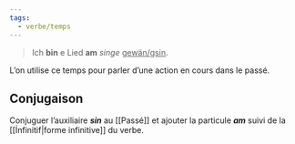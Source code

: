 ```yaml
---
tags:
  - verbe/temps
---
```


> Ich **bin** e Lied **am** _singe_ <u>gewän/gsin</u>.

L’on utilise ce temps pour parler d’une action en cours dans le passé.

## Conjugaison

Conjuguer l’auxiliaire ***sin*** au [[Passé]] et ajouter la particule ***am*** suivi de la [[İnfinitif|forme infinitive]] du verbe.